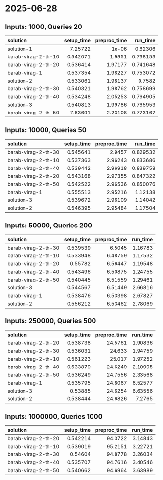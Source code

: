 # 2025-06-28

## Inputs: 1000, Queries 20

| solution            |   setup_time |   preproc_time |   run_time |
|:--------------------|-------------:|---------------:|-----------:|
| solution-1          |     7.25722  |        1e-06   |   0.62306  |
| barab-virag-2-th-10 |     0.542071 |        1.9951  |   0.738153 |
| barab-virag-2-th-20 |     0.536414 |        1.97177 |   0.741648 |
| barab-virag-1       |     0.537354 |        1.98227 |   0.753072 |
| solution-2          |     0.533061 |        1.98137 |   0.7582   |
| barab-virag-2-th-30 |     0.540321 |        1.98762 |   0.758699 |
| barab-virag-2-th-40 |     0.534248 |        2.05253 |   0.764905 |
| solution-3          |     0.540813 |        1.99786 |   0.765953 |
| barab-virag-2-th-50 |     7.63691  |        2.23108 |   0.773167 |

## Inputs: 10000, Queries 50

| solution            |   setup_time |   preproc_time |   run_time |
|:--------------------|-------------:|---------------:|-----------:|
| barab-virag-2-th-30 |     0.545641 |        2.9457  |   0.829532 |
| barab-virag-2-th-10 |     0.537363 |        2.96243 |   0.833686 |
| barab-virag-2-th-40 |     0.539442 |        2.96918 |   0.839758 |
| barab-virag-2-th-20 |     0.543168 |        2.97355 |   0.847322 |
| barab-virag-2-th-50 |     0.542522 |        2.96536 |   0.850076 |
| barab-virag-1       |     0.555513 |        2.95216 |   1.12138  |
| solution-3          |     0.539672 |        2.96109 |   1.14042  |
| solution-2          |     0.546395 |        2.95484 |   1.17504  |

## Inputs: 50000, Queries 200

| solution            |   setup_time |   preproc_time |   run_time |
|:--------------------|-------------:|---------------:|-----------:|
| barab-virag-2-th-30 |     0.539539 |        6.5045  |    1.16783 |
| barab-virag-2-th-10 |     0.533948 |        6.48759 |    1.17532 |
| barab-virag-2-th-20 |     0.55782  |        6.56447 |    1.19548 |
| barab-virag-2-th-40 |     0.543496 |        6.50875 |    1.24755 |
| barab-virag-2-th-50 |     0.540445 |        6.51559 |    1.29461 |
| solution-3          |     0.544567 |        6.51449 |    2.66816 |
| barab-virag-1       |     0.538476 |        6.53398 |    2.67827 |
| solution-2          |     0.556212 |        6.53462 |    2.78069 |

## Inputs: 250000, Queries 500

| solution            |   setup_time |   preproc_time |   run_time |
|:--------------------|-------------:|---------------:|-----------:|
| barab-virag-2-th-20 |     0.538738 |        24.5761 |    1.90836 |
| barab-virag-2-th-30 |     0.536031 |        24.633  |    1.94759 |
| barab-virag-2-th-10 |     0.561223 |        25.017  |    1.97252 |
| barab-virag-2-th-40 |     0.533879 |        24.6249 |    2.10995 |
| barab-virag-2-th-50 |     0.536249 |        24.7556 |    2.33568 |
| barab-virag-1       |     0.535795 |        24.8067 |    6.52577 |
| solution-3          |     0.53885  |        24.6254 |    6.63556 |
| solution-2          |     0.538444 |        24.6826 |    7.2765  |

## Inputs: 1000000, Queries 1000

| solution            |   setup_time |   preproc_time |   run_time |
|:--------------------|-------------:|---------------:|-----------:|
| barab-virag-2-th-20 |     0.542214 |        94.3722 |    3.14843 |
| barab-virag-2-th-10 |     0.539019 |        95.2151 |    3.22721 |
| barab-virag-2-th-30 |     0.54604  |        94.8778 |    3.26034 |
| barab-virag-2-th-40 |     0.535707 |        94.7616 |    3.40546 |
| barab-virag-2-th-50 |     0.540662 |        94.6964 |    3.63989 |